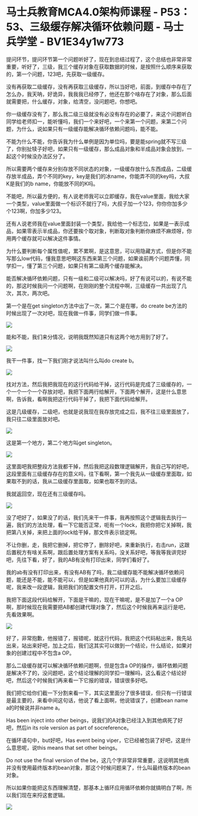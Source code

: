 # 马士兵教育MCA4.0架构师课程 - P53：53、三级缓存解决循环依赖问题 - 马士兵学堂 - BV1E34y1w773

提问环节，提问环节第一个问题听好了，现在到总结过程了，这个总结也非常非常重要，听好了，三级，我三个缓存对象在获取数据的时候，是按照什么顺序来获取的，第一个问题，123吧，先获取一级缓存。

没有再获取二级缓存，没有再获取三级缓存，所以当好吧，前面，到缓存中存在了怎么办，我天呐，好诡异，我我我已经停了，他还在那个啥存在了对象，那么后面就需要把，什么缓存，对象，给清空，没问题吧，你想吧。

你一级缓存没有了，那么我二级三级就没有必没有存在的必要了，来这个问题听白同学给老师扣一，能听懂吗，我们一个来好吧，一个来第一个问题，来第二个问题，为什么，说如果只有一级缓存能解决循环依赖问题吗，能不能。

不能为什么不能，你告诉我为什么单例是因为单位吗，要是能spring就不写三级了，你别扯犊子好吧，如果只有一级缓存，那么成品对象和半成品对象会放到，一起这个时候没办法区分了。

所以需要两个缓存来分别存放不同状态的对象，一级缓存放什么东西成品，二级缓存放半成品，弄个不同的key，key是我们的冰name，你能弄不同的key吗，大叔K是我们的b name，你能放不同的K吗。

不能吧，所以最方便的，有人说老师我可以立即缓存，我在value里面，我给大家一个类型，value里面做一个标识不就行了吗，大叔子加一个123，你你你加多少个123啊，你加多少123。

还有人说老师我在value里面封装一个类型，我给他一个标志位，如果是一表示成品，如果零表示半成品，你还要挨个取对象，判断取对象判断你麻烦不麻烦呀，你用两个缓存就可以解决这件事情。

为什么要判断每个属性值呢，累不累啊，是这意思，可以用隐藏方式，但是你不能写那么low代码，懂我意思吧啊这东西来第三个问题，如果诶前两个问题弄懂，同学扣一，懂了第三个问题，如果只有第二级两个缓存能解决。

能否解决循环依赖问题，只有一级和二级可以解决吗，好了有说可以的，有说不能的，那这时候我问一个问题啊，在刚刚的整个流程中啊，三级缓存一共出现了几次，其次，两次吧。

第一个是在get singleton方法中出了一次，第二个是在哪，do create be方法的时候出现了一次对吧，现在我做一件事，同学们做一件事。



![](img/a6fc19d8536fa0456cbb493504a13fd4_1.png)

能和不能，我们来分情况，说明我既然知道只有这两个地方用到了好了。

![](img/a6fc19d8536fa0456cbb493504a13fd4_3.png)

我干一件事，找一下我们刚才说法叫什么叫do create b。

![](img/a6fc19d8536fa0456cbb493504a13fd4_5.png)

找对方法，然后我把我现在的这行代码给干掉，这行代码是完成了三级缓存的，一个一个一个一个存放对吧，我把下面两行给解开，下面两个解开，这是什么意思啊，告诉我，看啊我把这行代码干掉了，我把下面代码给解开。

这是几级缓存，二级吧，也就是说我现在我存放完成之后，我不往三级里面放了，我只往二级里面放对吧。

![](img/a6fc19d8536fa0456cbb493504a13fd4_7.png)

这是第一个地方，第二个地方叫get singleton。

![](img/a6fc19d8536fa0456cbb493504a13fd4_9.png)

这里面吧我把整段方法我都干掉，然后我把这段数理逻辑解开，我自己写的好吧，这段里面有三级缓存存在的意义吗，往下看啊，第一个我先从一级缓存里面取，如果取不到的话，我从二级缓存里面取，如果也取不到的话。

我就返回空，现在还有三级缓存吗。

![](img/a6fc19d8536fa0456cbb493504a13fd4_11.png)

没了吧好了，如果没了的话，我们先来干一件事，我再按照这个逻辑我去执行一遍，我们的方法处理，看一下它能否正常，呃有一个lock，我把你把它关掉啊，我把第八关掉，来把上面的lock给干掉，那文件表示锁定啊。

不让你删，走，我把它删掉，把它停了，删除好吧，来重新执行，右击run，这跟后置税方有啥关系啊，跟后置处理方案有关系吗，没关系好吧，等我等我讲完好吧，先往下看，好了，我的AB有没有打印出来，同学们看好了。

我的ab有没有打印出来，有没有AB有了吗，我二级缓存能不能解决循环依赖问题，能还是不能，能不能可以，但是如果他真的可以的话，为什么要加三级缓存呢，我来改一段逻辑，我把我们的配置文件打开，打开之后。

我把下面这段代码给解开，下面是干嘛的，现在干嘛呢，是不是加了一个a OP啊，那时候现在我需要把AB都创建代理对象了，然后这个时候我再来运行是吧，先看效果啊。



![](img/a6fc19d8536fa0456cbb493504a13fd4_13.png)

好了，非常抱歉，他报错了，报错呢，就这行代码，我把这个代码粘出来，我先站出来，站出来好吧，加上之后，我们这其实可以做到一个结论，什么结论，如果对象的创建过程中不包含a OP。

那么二级缓存就可以解决循环依赖问题啊，但是包含a OP的操作，循环依赖问题是解决不了的，没问题吧，这个结论理解的同学扣一理解吗，这么看这个结论好吧，然后这个时候我们再来看一下它报的错误，错误很多好吧。

我们把它给你们截一下分割来看一下，其实这里面分了很多错误，但只有一行错误是最主要的，来看中间这句话，他说了看上面啊，他说错误了，创建bean name a的时候说并非name a。

Has been inject into other beings，说我们的A对象已经注入到其他病死了好吧，然后in its role version as part of socreference。

在循环语句中，but好吧，Has event being viper，它已经被包装了好吧，这是什么意思呢，说this means that set other beings。

Do not use the final version of the be，这几个字非常非常重要，这说明其他病并没有使用最终版本的bean对象，那这个时候问题来了，什么叫最终版本的bean对象。

所以如果你能把这东西理解清楚，那基本上循环应用循环依赖你就搞明白了啊，所以我们现在来捋这套逻辑。

![](img/a6fc19d8536fa0456cbb493504a13fd4_15.png)